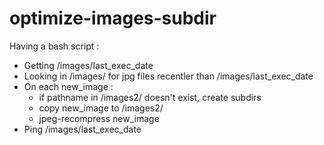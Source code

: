 # optimize-images-subdir


Having a bash script :

 -  Getting /images/last_exec_date
 -  Looking in /images/ for jpg files recentler than /images/last_exec_date
 -  On each new_image :
     -  if pathname in /images2/ doesn't exist, create subdirs
     -  copy new_image to /images2/
     -  jpeg-recompress new_image
 -   Ping /images/last_exec_date
